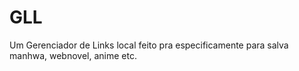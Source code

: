# GLL

Um Gerenciador de Links local feito pra especificamente para salva manhwa, webnovel, anime etc.